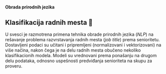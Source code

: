 #### Obrada prirodnih jezika

## Klasifikacija radnih mesta :construction_worker:
U svesci je razmotrena primena tehnika obrade prirodnih jezika (*NLP*) na rešavanje problema razvrstavanja radnih mesta (*job title*) prema senioritetu. Dostavljeni podaci su učitani i pripremljeni (normalizovani i vektorizovani) na više načina, nakon čega je na delu radnih mesta obučeno nekoliko klasifikacionih modela. Modeli su vrednovani prema ponašanju na drugom delu podataka, odnosno uspešnosti predviđanja senioriteta na skupu za proveru.